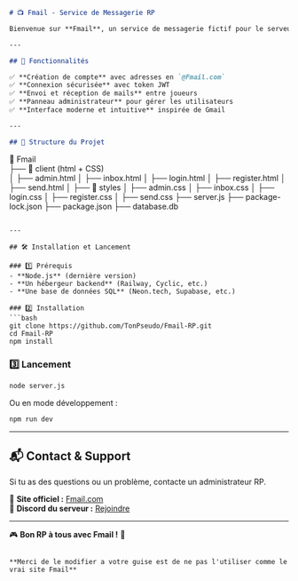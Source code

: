```markdown
# 📺 Fmail - Service de Messagerie RP

Bienvenue sur **Fmail**, un service de messagerie fictif pour le serveur RP. Ce projet permet aux utilisateurs d'envoyer et de recevoir des emails dans un cadre immersif et réaliste.

---

## 🚀 Fonctionnalités

✅ **Création de compte** avec adresses en `@Fmail.com`  
✅ **Connexion sécurisée** avec token JWT  
✅ **Envoi et réception de mails** entre joueurs  
✅ **Panneau administrateur** pour gérer les utilisateurs  
✅ **Interface moderne et intuitive** inspirée de Gmail  

---

## 📂 Structure du Projet

```
📂 Fmail  
├── 📁 client (html + CSS)  
│   ├──   admin.html
│   ├──   inbox.html
│   ├──   login.html
│   ├──   register.html
│   ├──   send.html
│   ├── 📁 styles
│       ├──   admin.css
│       ├──   inbox.css
│       ├──   login.css
│       ├──   register.css
│       ├──   send.css
├── server.js
├── package-lock.json
├── package.json
├── database.db
```

---

## 🛠️ Installation et Lancement

### 1️⃣ Prérequis
- **Node.js** (dernière version)
- **Un hébergeur backend** (Railway, Cyclic, etc.)
- **Une base de données SQL** (Neon.tech, Supabase, etc.)

### 2️⃣ Installation
```bash
git clone https://github.com/TonPseudo/Fmail-RP.git
cd Fmail-RP
npm install
```
### 3️⃣ Lancement
```bash
node server.js
```
Ou en mode développement :
```bash
npm run dev
```

---

## 📬 Contact & Support

Si tu as des questions ou un problème, contacte un administrateur RP.

🔗 **Site officiel :** [Fmail.com](#)  
🔗 **Discord du serveur :** [Rejoindre](https://discord.gg/hnFj2DRy6t)  

---

🎮 **Bon RP à tous avec Fmail !** 📨
```

**Merci de le modifier a votre guise est de ne pas l'utiliser comme le vrai site Fmail**
